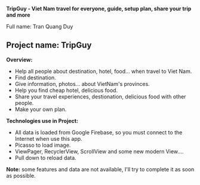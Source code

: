 **TripGuy - Viet Nam travel for everyone, guide, setup plan, share your trip and more**

Full name: Tran Quang Duy

Project name: TripGuy
----------------------------

**Overview:**
* Help all people about destination, hotel, food... when travel to Viet Nam.
* Find destination.
* Give information, photos... about VietNam's provinces.
* Help you find cheap hotel, delicious food.
* Share your travel experiences, destionation, delicious food with other people.
* Make your own plan.

**Technologies use in Project:**
* All data is loaded from Google Firebase, so you must connect to the Internet when use this app.
* Picasso to load image.
* ViewPager, RecyclerView, ScrollView and some new modern View....
* Pull down to reload data.

**Note:** some features and data are not available, I'll try to complete it as soon as possible.